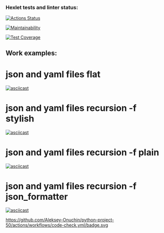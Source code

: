 ### Hexlet tests and linter status:
[![Actions Status](https://github.com/Aleksey-Onuchin/python-project-50/workflows/hexlet-check/badge.svg)](https://github.com/Aleksey-Onuchin/python-project-50/actions)

[![Maintainability](https://api.codeclimate.com/v1/badges/885fa6645ccad79efdbb/maintainability)](https://codeclimate.com/github/Aleksey-Onuchin/python-project-50/maintainability)

[![Test Coverage](https://api.codeclimate.com/v1/badges/885fa6645ccad79efdbb/test_coverage)](https://codeclimate.com/github/Aleksey-Onuchin/python-project-50/test_coverage)

## Work examples:
# json and yaml files flat
[![asciicast](https://asciinema.org/a/HBLKsvVQ18G8ULvb22G2lE3ha.svg)](https://asciinema.org/a/HBLKsvVQ18G8ULvb22G2lE3ha)

# json and yaml files recursion -f stylish
[![asciicast](https://asciinema.org/a/ykSNcRrkqoXMSUjW2qYEWAXkR.svg)](https://asciinema.org/a/ykSNcRrkqoXMSUjW2qYEWAXkR)

# json and yaml files recursion -f plain
[![asciicast](https://asciinema.org/a/wHSeRbqO6FxKGSu9hBAjUzO8Y.svg)](https://asciinema.org/a/wHSeRbqO6FxKGSu9hBAjUzO8Y)

# json and yaml files recursion -f json_formatter
[![asciicast](https://asciinema.org/a/gk2JZ2w0GdT9T1ktXBHN33c6e.svg)](https://asciinema.org/a/gk2JZ2w0GdT9T1ktXBHN33c6e)

https://github.com/Aleksey-Onuchin/python-project-50/actions/workflows/code-check.yml/badge.svg